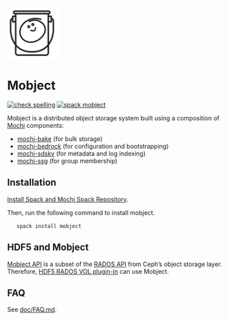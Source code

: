 ![logo](mobject_logo.png) 
# Mobject
[![check spelling](https://github.com/hyoklee/mobject/actions/workflows/spell.yml/badge.svg)](https://github.com/hyoklee/mobject/actions/workflows/spell.yml)
[![spack mobject](https://github.com/hyoklee/mobject/actions/workflows/spack.yml/badge.svg)](https://github.com/hyoklee/mobject/actions/workflows/spack.yml)

Mobject is a distributed object storage system
built using a composition of [Mochi](https://mochi.readthedocs.io) components: 
 
 * [mochi-bake](https://github.com/mochi-hpc/mochi-bake) (for bulk storage)
 * [mochi-bedrock](https://github.com/mochi-hpc/mochi-bedrock) 
   (for configuration and bootstrapping) 
 * [mochi-sdskv](https://github.com/mochi-hpc/mochi-sdskv)
   (for metadata and log indexing)
 * [mochi-ssg](https://github.com/mochi-hpc/mochi-ssg) (for group membership)

 
## Installation

  [Install Spack and Mochi Spack Repository](https://mochi.readthedocs.io/en/latest/installing.html#installing-spack-and-the-mochi-repository).
  
  Then, run the following command to install mobject.
```
   spack install mobject
```

## HDF5 and Mobject

  [Mobject API](/include/librados-mobject-store.h) is a subset of the 
  [RADOS API](https://github.com/ceph/ceph/blob/main/src/include/rados/librados.h) 
  from Ceph’s object storage layer.
Therefore, [HDF5 RADOS VOL plugin-in](https://github.com/HDFGroup/vol-rados)
can use Mobject.

## FAQ

See [doc/FAQ.md](doc/FAQ.md).


